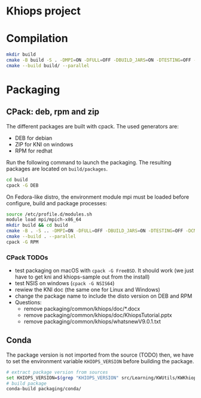 # Khiops project

# Compilation

```bash
mkdir build
cmake -B build -S . -DMPI=ON -DFULL=OFF -DBUILD_JARS=ON -DTESTING=OFF -DCMAKE_BUILD_TYPE=Release
cmake --build build/ --parallel
```

# Packaging

## CPack: deb, rpm and zip

The different packages are built with cpack. The used generators are:

- DEB for debian
- ZIP for KNI on windows
- RPM for redhat

Run the following command to launch the packaging. The resulting packages are located on `build/packages`.

```bash
cd build
cpack -G DEB
```

On Fedora-like distro, the environment module mpi must be loaded before configure, build and package processes:

```bash
source /etc/profile.d/modules.sh
module load mpi/mpich-x86_64
mkdir build && cd build
cmake -B . -S .. -DMPI=ON -DFULL=OFF -DBUILD_JARS=ON -DTESTING=OFF -DCMAKE_BUILD_TYPE=Release
cmake --build . --parallel
cpack -G RPM
```

### CPack TODOs

- test packaging on macOS with `cpack -G FreeBSD`. It should work (we just have to get kni and khiops-sample out from the install)
- test NSIS on windows (`cpack -G NSIS64`)
- rewiew the KNI doc (the same one for Linux and Windows)
- change the package name to include the disto version on DEB and RPM
- Questions:
  - remove packaging/common/khiops/doc/*.docx
  - remove packaging/common/khiops/doc/KhiopsTutorial.pptx
  - remove packaging/common/khiops/whatsnewV9.0.1.txt

## Conda

The package version is not imported from the source (TODO) then, we have to set the environment variable `KHIOPS_VERSION` before building the package.

```bash
# extract package version from sources
set KHIOPS_VERSION=$(grep "KHIOPS_VERSION" src/Learning/KWUtils/KWKhiopsVersion.h | cut -d"(" -f2 | cut -d")" -f1)
# build package
conda-build packaging/conda/
```
